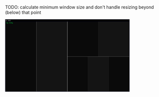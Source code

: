 TODO: calculate minimum window size and don't handle resizing beyond (below) that point

<img src="screenshot.png" width="80%"></img>
